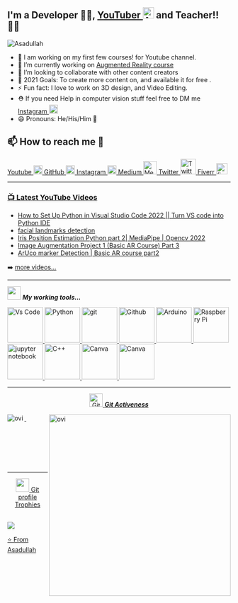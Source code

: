 ## I'm a Developer :man_technologist:, <a href="https://www.youtube.com/c/aiphile">YouTuber <img alt="AiPhile Youtube" src="https://user-images.githubusercontent.com/66181793/131223988-882d53a0-4882-468f-9bd7-46b46466baae.png"  width="25"></a> and Teacher!!👨‍🏫
<p align="left"> <img src="https://komarev.com/ghpvc/?username=Asadullah-Dal17&label=Profile%20views&color=0e75b6&style=flat" alt="Asadullah" /> </p>

- 🔭 I am working on my first few courses! for Youtube channel.
- 🌱 I’m currently working on [Augmented Reality course](https://youtube.com/playlist?list=PLJ958Ls6nowUnzTXcdBBmO96NG5AWTq_N)
- 👯 I’m looking to collaborate with other content creators
- 🥅 2021 Goals: To create more content on, and available it for free .
- ⚡ Fun fact: I love to work on 3D design, and Video Editing.
- ⛑️ If you need Help in computer vision stuff feel free to DM me  <a href="https://www.instagram.com/aiphile17/"> Instagram <img alt="Instagram" src="https://user-images.githubusercontent.com/66181793/131223931-32d84c10-88b4-4cd6-8eb8-89f06c3b5b51.png"  width="20"> </a>
- 😄 Pronouns: He/His/Him 👨

## 📫 How to reach me :call_me_hand:


<a href="https://www.youtube.com/c/aiphile"> Youtube <img alt="AiPhile Youtube" src="https://user-images.githubusercontent.com/66181793/131223988-882d53a0-4882-468f-9bd7-46b46466baae.png"  width="20">
 <a href="https://github.com/Asadullah-Dal17"> GitHub <img alt="GitHub" src="https://user-images.githubusercontent.com/66181793/131223930-9fd2bfc7-9c43-465d-a057-55f3292f3b2b.png"  width="20">
  <a href="https://www.instagram.com/aiphile17/"> Instagram <img alt="Instagram" src="https://user-images.githubusercontent.com/66181793/131223931-32d84c10-88b4-4cd6-8eb8-89f06c3b5b51.png"  width="20"> 
 <a href="https://medium.com/@aiphile"> Medium <img alt="Medium" src="https://user-images.githubusercontent.com/66181793/147751274-978466e3-c909-4402-8d22-4a5232910946.png"  width="30"> <a href="https://twitter.com/ai_phile"> Twitter <img alt="Twitter" src="https://user-images.githubusercontent.com/66181793/147751395-e78483e1-77b1-4a4b-87fd-580f7031bc8f.png"  width="35">  <a href="https://www.fiverr.com/aiphile"> Fiverr <img alt="fiverr" src="https://user-images.githubusercontent.com/66181793/163767548-9a68e1c1-341a-4b07-9e35-042c35694c08.png"  width="25">  
  
 
  

  
---

   ### 📺 Latest YouTube Videos

<!-- YOUTUBE:START -->
- [How to Set Up Python in Visual Studio Code 2022 || Turn VS code into Python IDE](https://www.youtube.com/watch?v=e8E_ykgYD-o)
- [facial landmarks detection](https://www.youtube.com/watch?v=g9OFW6yJsc4)
- [Iris Position Estimation Python part 2| MediaPipe | Opencv 2022](https://www.youtube.com/watch?v=8CIxfcbGU3s)
- [Image Augmentation Project 1 &lpar;Basic AR Course&rpar; Part 3](https://www.youtube.com/watch?v=wB4BRWNuJM4)
- [ArUco marker Detection | Basic AR course part2](https://www.youtube.com/watch?v=P9QZhcteRlU)
<!-- YOUTUBE:END -->

➡️ [more videos...](https://www.youtube.com/c/aiphile)

---
   
<img src="https://media.giphy.com/media/iY8CRBdQXODJSCERIr/giphy.gif" width="30" >&nbsp;***My working tools...***
<!-- Working Tools    -->

<a href="https://code.visualstudio.com/"> <img alt="Vs Code"      src="https://cdn.jsdelivr.net/gh/devicons/devicon/icons/vscode/vscode-original-wordmark.svg"     width="80">
<a  href="https://www.python.org/" ><img alt="Python" src="https://cdn.jsdelivr.net/gh/devicons/devicon/icons/python/python-original-wordmark.svg"  width="80">
<a href="https://git-scm.com/">   <img alt="git" src="https://cdn.jsdelivr.net/gh/devicons/devicon/icons/git/git-plain-wordmark.svg"  width="80">
<a href="https://github.com/">   <img alt="Github" src="https://cdn.jsdelivr.net/gh/devicons/devicon/icons/github/github-original-wordmark.svg"  width="80">
<a href="https://www.arduino.cc/">  <img alt="Arduino" src="https://cdn.jsdelivr.net/gh/devicons/devicon/icons/arduino/arduino-original-wordmark.svg"  width="80">
<a href="https://www.raspberrypi.org">  <img alt="Raspberry Pi" src="https://cdn.jsdelivr.net/gh/devicons/devicon/icons/raspberrypi/raspberrypi-original.svg"  width="80">
<a href="https://jupyter.org/">   <img alt="jupyter notebook" src="https://cdn.jsdelivr.net/gh/devicons/devicon/icons/jupyter/jupyter-original-wordmark.svg"  width="80">
<a href="https://en.wikipedia.org/wiki/C%2B%2B" >   <img alt="C++" src="https://cdn.jsdelivr.net/gh/devicons/devicon/icons/cplusplus/cplusplus-plain.svg"  width="80">
<a href="http://canva.com/" >   <img alt="Canva" src="https://cdn.jsdelivr.net/gh/devicons/devicon/icons/canva/canva-original.svg"  width="80">
<a href="https://fxhome.com/product/hitfilm-express" >   <img alt="Canva" src="https://img.icons8.com/fluency/48/000000/hitfilm-express.png"  width="80">
 
 
---
  <p align="center">
 <img src="https://media.giphy.com/media/W5eoZHPpUx9sapR0eu/giphy.gif" width="30px" alt="Git"/>&nbsp;<i><b>Git Activeness</b></i></p>
 
<p><img align="left" src="https://github-readme-stats.vercel.app/api/top-langs?username=Asadullah-Dal17&show_icons=true&locale=en&layout=compact&theme=chartreuse-dark" alt="ovi" /></p>
<p>&nbsp;<img align="right" src="https://github-readme-stats.vercel.app/api?username=Asadullah-Dal17&show_icons=true&locale=en&theme=chartreuse-dark" alt="ovi" width="410" /></p>
<br><br><br><br><br>

<hr>


<p align="center"><img src="https://media.giphy.com/media/QaMcXSekUWx7aogAUr/giphy.gif" width="30" />&nbsp;Git profile Trophies</p><br>
<img src="https://github-profile-trophy.vercel.app/?username=Asadullah-Dal17&theme=juicyfresh&no-bg=true" />

⭐️ From [Asadullah](https://github.com/Asadullah-Dal17)
